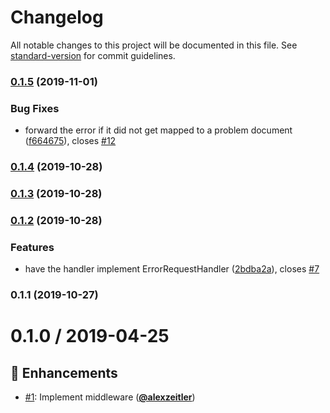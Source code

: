 # Changelog

All notable changes to this project will be documented in this file. See [standard-version](https://github.com/conventional-changelog/standard-version) for commit guidelines.

### [0.1.5](https://github.com/PDMLab/express-http-problem-details/compare/v0.1.4...v0.1.5) (2019-11-01)


### Bug Fixes

* forward the error if it did not get mapped to a problem document ([f664675](https://github.com/PDMLab/express-http-problem-details/commit/f664675fc380aaf8fde38025f61793404d51d356)), closes [#12](https://github.com/PDMLab/express-http-problem-details/issues/12)

### [0.1.4](https://github.com/PDMLab/express-http-problem-details/compare/v0.1.3...v0.1.4) (2019-10-28)

### [0.1.3](https://github.com/PDMLab/express-http-problem-details/compare/v0.1.2...v0.1.3) (2019-10-28)

### [0.1.2](https://github.com/PDMLab/express-http-problem-details/compare/v0.1.1...v0.1.2) (2019-10-28)


### Features

* have the handler implement ErrorRequestHandler ([2bdba2a](https://github.com/PDMLab/express-http-problem-details/commit/2bdba2a9ed26ff8457b7cbbcd2912ba0714d9e84)), closes [#7](https://github.com/PDMLab/express-http-problem-details/issues/7)

### 0.1.1 (2019-10-27)

# 0.1.0 / 2019-04-25

## :tada: Enhancements

- [#1](https://github.com/pdmlab/express-http-problem-details/issues/1): Implement middleware ([**@alexzeitler**](https://github.com/alexzeitler))
